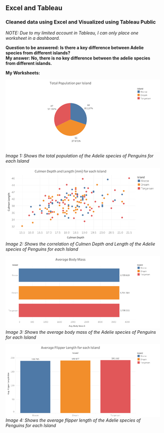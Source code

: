 ## Excel and Tableau

### Cleaned data using Excel and Visualized using Tableau Public

*NOTE: Due to my limited account in Tableau, I can only place one worksheet in a dashboard.*

**Question to be answered: Is there a key difference between Adelie species from different islands?**<br>
**My answer: No, there is no key difference between the adelie species from different islands.**


**My Worksheets:**

<img src="viz/Penguin_Population.png" width=650>  <br>
*Image 1: Shows the total population of the Adelie species of Penguins for each Island*

<img src="viz/Penguin_Depth_Length.png" width=650> <br>
*Image 2: Shows the correlation of Culmen Depth and Length of the Adelie species of Penguins for each Island*

<img src="viz/Penguin_Body_Mass.png" width=650> <br>
*Image 3: Shows the average body mass of the Adelie species of Penguins for each Island*

<img src="viz/Penguin_Flipper.png" width=650> <br>
*Image 4: Shows the average flipper length of the Adelie species of Penguins for each Island*
